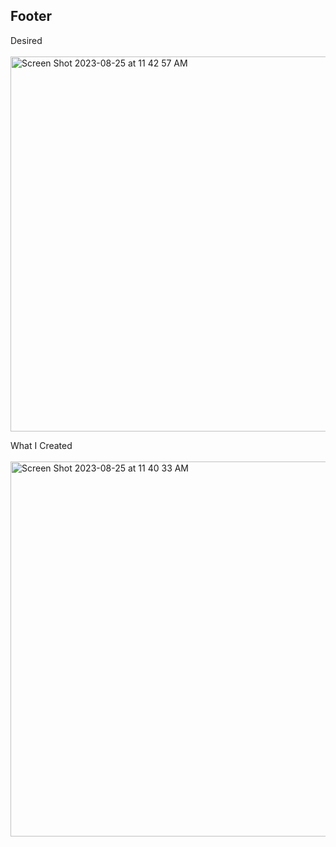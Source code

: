 ## Footer

Desired<br><br>
<img width="600" alt="Screen Shot 2023-08-25 at 11 42 57 AM" src="https://github.com/eobcre/footer-challenge/assets/88697509/d4635e2b-c539-4c91-bfb3-c41f4b4e16a5">

What I Created<br><br>
<img width="600" alt="Screen Shot 2023-08-25 at 11 40 33 AM" src="https://github.com/eobcre/footer-challenge/assets/88697509/f00b2876-e9ae-42bc-ba41-1bbd2c8e9923">
